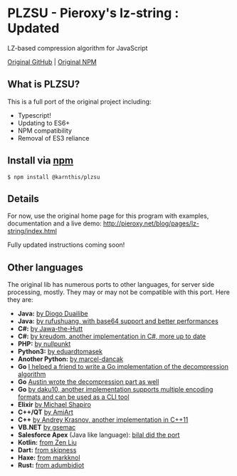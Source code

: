 PLZSU - Pieroxy's lz-string : Updated
=========
LZ-based compression algorithm for JavaScript

[Original GitHub](https://github.com/pieroxy/lz-string) | [Original NPM](https://www.npmjs.com/package/lz-string)

## What is PLZSU?
This is a full port of the original project including:
- Typescript!
- Updating to ES6+
- NPM compatibility
- Removal of ES3 reliance

## Install via [npm](https://npmjs.org/)
```shell
$ npm install @karnthis/plzsu
```

## Details
For now, use the original home page for this program with examples, documentation and a live demo: http://pieroxy.net/blog/pages/lz-string/index.html

Fully updated instructions coming soon!

## Other languages
The original lib has numerous ports to other languages, for server side processing, mostly. They may or may not be compatible with this port. Here they are:

* **Java:** [by Diogo Duailibe](https://github.com/diogoduailibe/lzstring4j)
* **Java:** [by rufushuang, with base64 support and better performances](https://github.com/rufushuang/lz-string4java)
* **C#:** [by Jawa-the-Hutt](https://github.com/jawa-the-hutt/lz-string-csharp)
* **C#:** [by kreudom, another implementation in C#, more up to date](https://github.com/kreudom/lz-string-csharp)
* **PHP:** [by nullpunkt](https://github.com/nullpunkt/lz-string-php)
* **Python3:** [by eduardtomasek](https://github.com/eduardtomasek/lz-string-python)
* **Another Python:** [by marcel-dancak](https://github.com/marcel-dancak/lz-string-python)
* **Go** [I helped a friend to write a Go implementation of the decompression algorithm](https://github.com/pieroxy/lz-string-go)
* **Go** [Austin wrote the decompression part as well](https://github.com/Lazarus/lz-string-go)
* **Go** [by daku10, another implementation supports multiple encoding formats and can be used as a CLI tool](https://github.com/daku10/go-lz-string)
* **Elixir** [by Michael Shapiro](https://github.com/koudelka/elixir-lz-string)
* **C++/QT** [by AmiArt](https://github.com/AmiArt/qt-lzstring)
* **C++** [by Andrey Krasnov, another implementation in C++11](https://github.com/andykras/lz-string-cpp)
* **VB.NET** [by gsemac](https://github.com/gsemac/lz-string-vb)
* **Salesforce Apex** (Java like language): [bilal did the port](https://github.com/bilalfastian/LZ4String)
* **Kotlin:** [from Zen Liu](https://github.com/ZenLiuCN/lz-string4k)
* **Dart:** [from skipness](https://github.com/skipness/lzstring-dart)
* **Haxe:** [from markknol](https://github.com/markknol/hx-lzstring)
* **Rust:** [from adumbidiot](https://github.com/adumbidiot/lz-str-rs)
